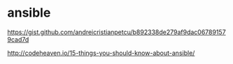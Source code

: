 # ansible

https://gist.github.com/andreicristianpetcu/b892338de279af9dac067891579cad7d



http://codeheaven.io/15-things-you-should-know-about-ansible/



